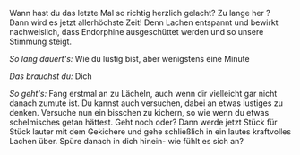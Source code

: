 Wann hast du das letzte Mal so richtig herzlich gelacht? Zu lange her ? Dann wird es jetzt allerhöchste Zeit! Denn Lachen entspannt und bewirkt nachweislich, dass Endorphine ausgeschüttet werden und so unsere Stimmung steigt.

*So lang dauert's:* Wie du lustig bist, aber wenigstens eine Minute

*Das brauchst du:* Dich

*So geht's:* Fang erstmal an zu Lächeln, auch wenn dir vielleicht gar nicht danach zumute ist. Du kannst auch versuchen, dabei an etwas lustiges zu denken. Versuche nun ein bisschen zu kichern, so wie wenn du etwas schelmisches getan hättest. Geht noch oder? Dann werde jetzt Stück für Stück lauter mit dem Gekichere und gehe schließlich in ein lautes kraftvolles Lachen über. Spüre danach in dich hinein- wie fühlt es sich an? 
